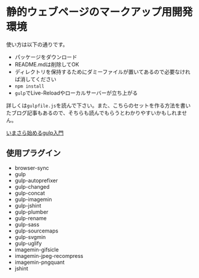 # 静的ウェブページのマークアップ用開発環境

使い方は以下の通りです。
- パッケージをダウンロード
- README.mdは削除してOK
- ディレクトリを保持するためにダミーファイルが置いてあるので必要なければ消してください
- `npm install`
- `gulp`でLive-Reloadやローカルサーバーが立ち上がる

詳しくは`gulpfile.js`を読んで下さい。また、こちらのセットを作る方法を書いたブログ記事もあるので、そちらも読んでもらうとわかりやすいかもしれません。

[いまさら始めるgulp入門](https://olein-design.com/blog/gulp-starter)

## 使用プラグイン
- browser-sync
- gulp
- gulp-autoprefixer
- gulp-changed
- gulp-concat
- gulp-imagemin
- gulp-jshint
- gulp-plumber
- gulp-rename
- gulp-sass
- gulp-sourcemaps
- gulp-svgmin
- gulp-uglify
- imagemin-gifsicle
- imagemin-jpeg-recompress
- imagemin-pngquant
- jshint
